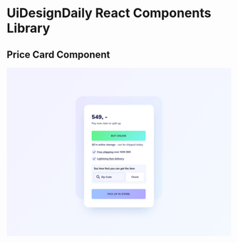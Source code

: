 # UiDesignDaily React Components Library

## Price Card Component

![Price Card Component](./src/assets/image/pricecard.png)
